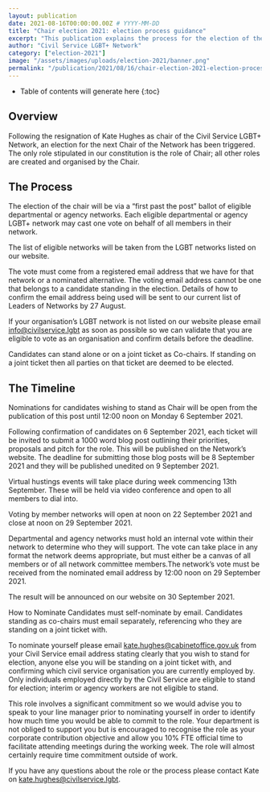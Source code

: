 ```yaml
---
layout: publication
date: 2021-08-16T00:00:00.00Z # YYYY-MM-DD 
title: "Chair election 2021: election process guidance"
excerpt: "This publication explains the process for the election of the Civil Service LGBT+ Network's new chair, following the resignation of the incumbent chair, Kate Hughes."
author: "Civil Service LGBT+ Network"
category: ["election-2021"]
image: "/assets/images/uploads/election-2021/banner.png"
permalink: "/publication/2021/08/16/chair-election-2021-election-process-guidance"
---
```


<!-- Include the following to generate a Table of Contents -->
* Table of contents will generate here
{:toc}

## Overview

Following the resignation of Kate Hughes as chair of the Civil Service LGBT+ Network, an election for the next Chair of the Network has been triggered. The only role stipulated in our constitution is the role of Chair; all other roles are created and organised by the Chair. 


## The Process

The election of the chair will be via  a “first past the post” ballot of eligible departmental or agency networks. Each eligible departmental or agency LGBT+ network may cast one vote on behalf of all members in their network. 

The list of eligible networks will be taken from the LGBT networks listed on our website. 

The vote must come from a registered email address that we have for that network or a nominated alternative. The voting email address cannot be one that belongs to a candidate standing in the election. Details of how to confirm the email address being used will be sent to our current list of Leaders of Networks by 27 August. 

If your organisation’s LGBT network is not listed on our website please email <info@civilservice.lgbt> as soon as possible so we can validate that you are eligible to vote as an organisation and confirm details before the deadline. 

Candidates can stand alone or on a joint ticket as Co-chairs. If standing on a joint ticket then all parties on that ticket are deemed to be elected.
 
 
## The Timeline
 
Nominations for candidates wishing to stand as Chair will be open from the publication of this post until 12:00 noon on Monday 6 September 2021.
 
Following confirmation of candidates on 6 September 2021, each ticket will be invited to submit a 1000 word blog post outlining their priorities, proposals and pitch for the role. This will be published on the Network’s website. The deadline for submitting those blog posts will be 8 September 2021 and they will be published unedited on 9 September 2021. 
 
Virtual hustings events will take place during week commencing 13th September. These will be held via video conference and open to all members to dial into. 
 
Voting by member networks will open at noon on 22 September 2021 and close at noon on 29 September 2021. 
 
Departmental and agency networks must hold an internal vote within their network to determine who they will support. The vote can take place in any format the network deems appropriate, but must either be a canvas of all members or of all network committee members.The network’s vote must be received from the nominated email address by 12:00 noon on 29 September 2021. 
 
The result will be announced on our website on 30 September 2021. 
 
 
How to Nominate
Candidates must self-nominate by email. Candidates standing as co-chairs must email separately, referencing who they are standing on a joint ticket with.
 
To nominate yourself please email <kate.hughes@cabinetoffice.gov.uk> from your Civil Service email address stating clearly that you wish to stand for election, anyone else you will be standing on a joint ticket with, and confirming which civil service organisation you are currently employed by. Only individuals employed directly by the Civil Service are eligible to stand for election; interim or agency workers are not eligible to stand. 
 
This role involves a significant commitment so we would advise you to speak to your line manager prior to nominating yourself in order to identify how much time you would be able to commit to the role. Your department is not obliged to support you but is encouraged to recognise the role as your corporate contribution objective and allow you 10% FTE official time to facilitate attending meetings during the working week. The role will almost certainly require time commitment outside of work.
 
If you have any questions about the role or the process please contact Kate on <kate.hughes@civilservice.lgbt>.